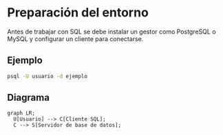 # Preparación del entorno

Antes de trabajar con SQL se debe instalar un gestor como PostgreSQL o MySQL y configurar un cliente para conectarse.

## Ejemplo
```bash
psql -U usuario -d ejemplo
```

## Diagrama
```mermaid
graph LR;
  U[Usuario] --> C[Cliente SQL];
  C --> S[Servidor de base de datos];
```
